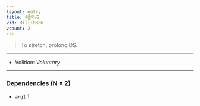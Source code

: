 ```yaml
---
layout: entry
title: འགྱེད་√2
vid: Hill:0306
vcount: 2
---
```

> To stretch, prolong DS\.

---
* Volition: _Voluntary_

---

### Dependencies (N = 2)
* `arg1` 1
